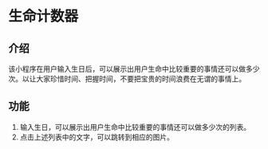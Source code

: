 # 生命计数器
## 介绍
该小程序在用户输入生日后，可以展示出用户生命中比较重要的事情还可以做多少次。以让大家珍惜时间、把握时间，不要把宝贵的时间浪费在无谓的事情上。
## 功能
1. 输入生日，可以展示出用户生命中比较重要的事情还可以做多少次的列表。
2. 点击上述列表中的文字，可以跳转到相应的图片。